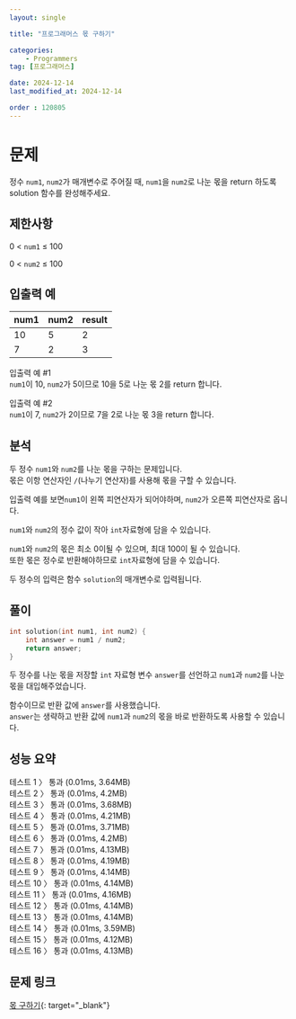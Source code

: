 ```yaml
---
layout: single

title: "프로그래머스 몫 구하기"

categories:
    - Programmers
tag: [프로그래머스]

date: 2024-12-14
last_modified_at: 2024-12-14

order : 120805
---
```


# 문제

정수 `num1`, `num2`가 매개변수로 주어질 때, `num1`을 `num2`로 나눈 몫을 return 하도록 solution 함수를 완성해주세요.

## 제한사항

0 < `num1` ≤ 100

0 < `num2` ≤ 100

## 입출력 예

|num1|num2|result|
|---|---|---|
|10|5|2|
|7|2|3|

입출력 예 #1  
`num1`이 10, `num2`가 5이므로 10을 5로 나눈 몫 2를 return 합니다.

입출력 예 #2  
`num1`이 7, `num2`가 2이므로 7을 2로 나눈 몫 3을 return 합니다.

## 분석

두 정수 `num1`와 `num2`를 나눈 몫을 구하는 문제입니다.  
몫은 이항 연산자인 `/`(나누기 연산자)를 사용해 몫을 구할 수 있습니다.

입출력 예를 보면`num1`이 왼쪽 피연산자가 되어야하며, `num2`가 오른쪽 피연산자로 옵니다.

`num1`와 `num2`의 정수 값이 작아 `int`자료형에 담을 수 있습니다.

`num1`와 `num2`의 몫은 최소 0이될 수 있으며, 최대 100이 될 수 있습니다.  
또한 몫은 정수로 반환해야하므로 `int`자료형에 담을 수 있습니다.

두 정수의 입력은 함수 `solution`의 매개변수로 입력됩니다.

## 풀이

```cpp
int solution(int num1, int num2) {
    int answer = num1 / num2;
    return answer;
}
```

두 정수를 나눈 몫을 저장할 `int` 자료형 변수 `answer`를 선언하고 `num1`과 `num2`를 나눈 몫을 대입해주었습니다.

함수이므로 반환 값에 `answer`를 사용했습니다.  
`answer`는 생략하고 반환 값에 `num1`과 `num2`의 몫을 바로 반환하도록 사용할 수 있습니다.

## 성능 요약

테스트 1 〉	통과 (0.01ms, 3.64MB)  
테스트 2 〉	통과 (0.01ms, 4.2MB)  
테스트 3 〉	통과 (0.01ms, 3.68MB)  
테스트 4 〉	통과 (0.01ms, 4.21MB)  
테스트 5 〉	통과 (0.01ms, 3.71MB)  
테스트 6 〉	통과 (0.01ms, 4.2MB)  
테스트 7 〉	통과 (0.01ms, 4.13MB)  
테스트 8 〉	통과 (0.01ms, 4.19MB)  
테스트 9 〉	통과 (0.01ms, 4.14MB)  
테스트 10 〉 통과 (0.01ms, 4.14MB)  
테스트 11 〉 통과 (0.01ms, 4.16MB)  
테스트 12 〉 통과 (0.01ms, 4.14MB)  
테스트 13 〉 통과 (0.01ms, 4.14MB)  
테스트 14 〉 통과 (0.01ms, 3.59MB)  
테스트 15 〉 통과 (0.01ms, 4.12MB)  
테스트 16 〉 통과 (0.01ms, 4.13MB)

## 문제 링크

[몫 구하기](https://school.programmers.co.kr/learn/courses/30/lessons/120805){: target="_blank"}